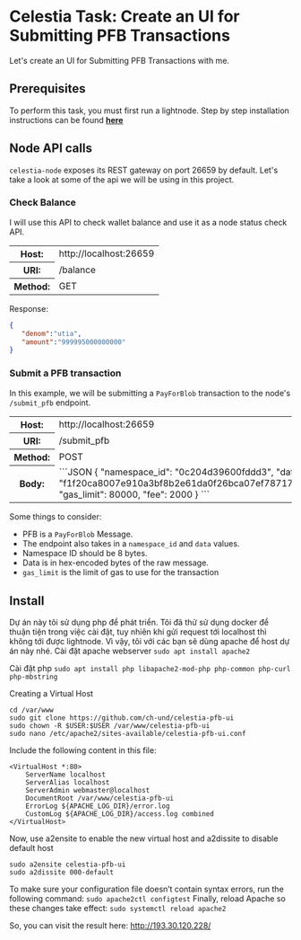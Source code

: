 # Celestia Task: Create an UI for Submitting PFB Transactions

Let's create an UI for Submitting PFB Transactions with me.

## Prerequisites
To perform this task, you must first run a lightnode. Step by step installation instructions can be found **[here](https://docs.celestia.org/nodes/light-node/)**

## Node API calls
`celestia-node` exposes its REST gateway on port 26659 by default.
Let's take a look at some of the api we will be using in this project.

### Check Balance
I will use this API to check wallet balance and use it as a node status check API.

<table>
  <tr>
    <th>Host:</th>
    <td>http://localhost:26659</td>
  </tr>
  <tr>
    <th>URI:</th>
    <td>/balance</td>
  </tr>
  <tr>
    <th>Method:</th>
    <td>GET</td>
  </tr>
</table>

Response:
```JSON
{
   "denom":"utia",
   "amount":"999995000000000"
}
```

### Submit a PFB transaction
In this example, we will be submitting a `PayForBlob` transaction to the node's `/submit_pfb` endpoint.

<table>
  <tr>
    <th>Host:</th>
    <td>http://localhost:26659</td>
  </tr>
  <tr>
    <th>URI:</th>
    <td>/submit_pfb</td>
  </tr>
  <tr>
    <th>Method:</th>
    <td>POST</td>
  </tr>
  <tr>
    <th>Body:</th>
    <td>
        ```JSON
            {
                "namespace_id": "0c204d39600fddd3",
                "data": "f1f20ca8007e910a3bf8b2e61da0f26bca07ef78717a6ea54165f5",
                "gas_limit": 80000,
                "fee": 2000
            }
        ```
    </td>
  </tr>
</table>

Some things to consider:

- PFB is a `PayForBlob` Message.
- The endpoint also takes in a `namespace_id` and `data` values.
- Namespace ID should be 8 bytes.
- Data is in hex-encoded bytes of the raw message.
- `gas_limit` is the limit of gas to use for the transaction


## Install

Dự án này tôi sử dụng php để phát triển. Tôi đã thử sử dụng docker để thuận tiện trong việc cài đặt, tuy nhiên khi gửi request tới localhost thì không tới được lightnode.
Vì vậy, tôi với các bạn sẽ dùng apache để host dự án này nhé.
Cài đặt apache webserver
`sudo apt install apache2`

Cài đặt php
`sudo apt install php libapache2-mod-php php-common php-curl php-mbstring`

Creating a Virtual Host
```shell
cd /var/www
sudo git clone https://github.com/ch-und/celestia-pfb-ui
sudo chown -R $USER:$USER /var/www/celestia-pfb-ui
sudo nano /etc/apache2/sites-available/celestia-pfb-ui.conf
```

Include the following content in this file:
```
<VirtualHost *:80>
    ServerName localhost
    ServerAlias localhost 
    ServerAdmin webmaster@localhost
    DocumentRoot /var/www/celestia-pfb-ui
    ErrorLog ${APACHE_LOG_DIR}/error.log
    CustomLog ${APACHE_LOG_DIR}/access.log combined
</VirtualHost>
```
Now, use a2ensite to enable the new virtual host and a2dissite to disable default host
```
sudo a2ensite celestia-pfb-ui
sudo a2dissite 000-default
```
To make sure your configuration file doesn’t contain syntax errors, run the following command:
```sudo apache2ctl configtest```
Finally, reload Apache so these changes take effect:
```sudo systemctl reload apache2```

So, you can visit the result here:
http://193.30.120.228/